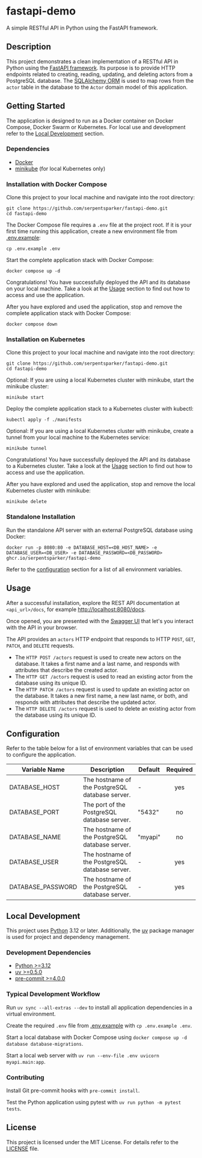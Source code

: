 # fastapi-demo

A simple RESTful API in Python using the FastAPI framework.

## Description

This project demonstrates a clean implementation of a RESTful API in Python using the [FastAPI framework](https://fastapi.tiangolo.com/). Its purpose is to provide HTTP endpoints related to creating, reading, updating, and deleting actors from a PostgreSQL database. The [SQLAlchemy ORM](https://docs.sqlalchemy.org/en/20/orm/index.html) is used to map rows from the `actor` table in the database to the `Actor` domain model of this application.

## Getting Started

The application is designed to run as a Docker container on Docker Compose, Docker Swarm or Kubernetes. For local use and development refer to the [Local Development](#local-development) section.

### Dependencies

* [Docker](https://docs.docker.com/get-docker/)
* [minikube](https://minikube.sigs.k8s.io/docs/) (for local Kubernetes only)

### Installation with Docker Compose

Clone this project to your local machine and navigate into the root directory:

```Shell
git clone https://github.com/serpentsparker/fastapi-demo.git
cd fastapi-demo
```

The Docker Compose file requires a `.env` file at the project root. If it is your first time running this application, create a new environment file from [.env.example](.env.example):

```Shell
cp .env.example .env
```

Start the complete application stack with Docker Compose:

```Shell
docker compose up -d
```

Congratulations! You have successfully deployed the API and its database on your local machine. Take a look at the [Usage](#usage) section to find out how to access and use the application.

After you have explored and used the application, stop and remove the complete application stack with Docker Compose:

```Shell
docker compose down
```

### Installation on Kubernetes

Clone this project to your local machine and navigate into the root directory:

```Shell
git clone https://github.com/serpentsparker/fastapi-demo.git
cd fastapi-demo
```

Optional: If you are using a local Kubernetes cluster with minikube, start the minikube cluster:

```Shell
minikube start
```

Deploy the complete application stack to a Kubernetes cluster with kubectl:

```Shell
kubectl apply -f ./manifests
```

Optional: If you are using a local Kubernetes cluster with minikube, create a tunnel from your local machine to the Kubernetes service:

```Shell
minikube tunnel
```

Congratulations! You have successfully deployed the API and its database to a Kubernetes cluster. Take a look at the [Usage](#usage) section to find out how to access and use the application.

After you have explored and used the application, stop and remove the local Kubernetes cluster with minikube:

```Shell
minikube delete
```

### Standalone Installation

Run the standalone API server with an external PostgreSQL database using Docker:

```Shell
docker run -p 8080:80 -e DATABASE_HOST=<DB_HOST_NAME> -e DATABASE_USER=<DB_USER> -e DATABASE_PASSWORD=<DB_PASSWORD> ghcr.io/serpentsparker/fastapi-demo
```

Refer to the [configuration](#configuration) section for a list of all environment variables.

## Usage

After a successful installation, explore the REST API documentation at `<api_url>/docs`, for example [http://localhost:8080/docs](http://localhost:8080/docs).

Once opened, you are presented with the [Swagger UI](https://swagger.io/tools/swagger-ui/) that let's you interact with the API in your browser.

The API provides an `actors` HTTP endpoint that responds to HTTP `POST`, `GET`, `PATCH`, and `DELETE` requests.

* The `HTTP POST /actors` request is used to create new actors on the database. It takes a first name and a last name, and responds with attributes that describe the created actor.
* The `HTTP GET /actors` request is used to read an existing actor from the database using its unique ID.
* The `HTTP PATCH /actors` request is used to update an existing actor on the database. It takes a new first name, a new last name, or both, and responds with attributes that describe the updated actor.
* The `HTTP DELETE /actors` request is used to delete an existing actor from the database using its unique ID.

## Configuration

Refer to the table below for a list of environment variables that can be used to configure the application.

| Variable Name | Description | Default | Required |
|------|-------------|------|:--------:|
| DATABASE_HOST | The hostname of the PostgreSQL database server. | - | yes |
| DATABASE_PORT | The port of the PostgreSQL database server. | "5432" | no |
| DATABASE_NAME | The hostname of the PostgreSQL database server. | "myapi" | no |
| DATABASE_USER | The hostname of the PostgreSQL database server. | - | yes |
| DATABASE_PASSWORD | The hostname of the PostgreSQL database server. | - | yes |

## Local Development

This project uses [Python](https://www.python.org/) 3.12 or later. Additionally, the [uv](https://docs.astral.sh/uv/) package manager is used for project and dependency management.

### Development Dependencies

* [Python >=3.12](https://www.python.org/)
* [uv >=0.5.0](https://docs.astral.sh/uv/)
* [pre-commit >=4.0.0](https://pre-commit.com/)

### Typical Development Workflow

Run `uv sync --all-extras --dev` to install all application dependencies in a virtual environment.

Create the required `.env` file from [.env.example](.env.example) with `cp .env.example .env`.

Start a local database with Docker Compose using `docker compose up -d database database-migrations`.

Start a local web server with `uv run --env-file .env uvicorn myapi.main:app`.

### Contributing

Install Git pre-commit hooks with `pre-commit install`.

Test the Python application using pytest with `uv run python -m pytest tests`.

## License

This project is licensed under the MIT License. For details refer to the [LICENSE](LICENSE) file.
